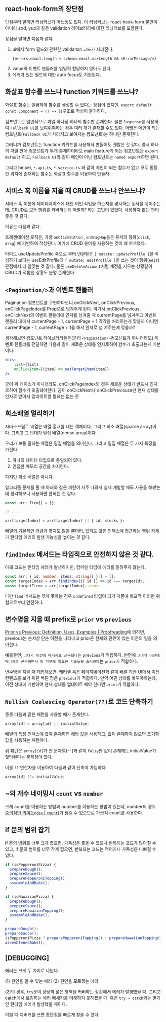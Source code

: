 ## react-hook-form의 장단점

단점부터 말하면 러닝커브가 어느정도 있다. 이 러닝커브는 react-hook-form 뿐만이 아니라 zod, yup과 같은 validation 라이브러리에 대한 러닝커브를 포함한다.

장점을 말하면 다음과 같다.

1. ui에서 form 필드와 관련한 validaiton 코드가 사라진다.
	```tsx
	{errors.email.length < schema.email.maxLength && <ErrorMessage/>}
	```
2. value와 이벤트 핸들러를 일일히 할당하지 않아도 된다.
3. 에러가 있는 필드에 대한 auto focus도 지원된다.

## 화살표 함수를 쓰느냐 function 키워드를 쓰느냐?

화살표 함수는 깔끔하게 함수를 생성할 수 있다는 장점이 있지만, `export default const Component = () => {}`구조로 작성이 불가하다.

컴포넌트는 일반적으로 파일 하나당 하나의 함수만 존재한다. 물론 `Suspense`를 사용하여 `Fallback UI`를 보여줘야하는 경우 여러 개가 존재할 수도 있다. 어쨋든 메인이 되는 컴포넌트(`Fallback UI`가 사라지고 보여지는 컴포넌트)는 하나만 존재한다.

그러니까 컴포넌트는 function 키워드를 사용해서 만들어도 괜찮은 것 같다. 앞서 하나의 파일 안에 컴포넌트가 두개 존재하더라도 main feature가 되는 컴포넌트는 `export default` 하고, `Fallback UI`와 같이 메인이 아닌 컴포넌트는 `named export`하면 된다.

그리고 helper, `*.api.ts`, `*.service.ts` 와  같이 메인이 되는 함수가 없고 모두 동등한 위치에 존재하는 함수는 화살표 함수를 이용하여 만들자.

## 서비스 훅 이름을 지을 때 CRUD를 쓰느냐 안쓰느냐?

서비스 훅 이름에 데이터베이스에 대한 어떤 작업을 하는지를 명시하는 동사를 넣어주는데, CRUD로 모든 행위를 커버하는게 어떨까? 라는 고민이 있었다. 사용하지 않는 편이 좋은 것 같다.

이유는 다음과 같다.

프레젠테이션 로직은, 가령 `onClickButton` , `onDragMap`등은 유저의 행위(`click`, `drag`) 에 기반하여 작성된다. 여기에 CRUD 용어를 사용하는 것이 꽤 어색했다.

아마도 useUpdateProfile 훅으로 부터 반환받은 `{ mutate: updateProfile }`을 작성하기 보다는  useEditProfile과 `{ mutate: editProfile }`을 쓰는 것이 행위(`edit`)관점에서 더 알맞는 것 같다. 물론 `useDeleteAccount`처럼 계정을 지우는 상황같이 CRUD가 적합한 상황도 분명 존재한다.

## `<Pagination/>`과 이벤트 핸들러

Pagination 컴포넌트를 구현하다보니 onClickNext, onClickPrevious, onClickPageIndex를 Prop으로 넘겨주게 된다. 여기서 onClickPrevious, onClickNext의 이벤트 핸들러에 인자를 넘겨줄 때 currentPage를 넘겨주고 이벤트 핸들러 내에서 currentPage - 1, currentPage + 1 각각을 처리하는게 맞을까 아니면 currentPage - 1, currentPage + 1을 해서 인자로 넘
겨주는게 맞을까?

생각해보면 컴포넌트 라이브러리들은(굳이 `<Pagination/>`컴포넌트가 아니더라도) 이벤트 핸들러를 전달하면 다음과 같이 새로운 상태를 인자로하여 함수가 호출되는게 기본이다.

```jsx
<List
	list={list}
	onClickItem={(item) => setTargetItem(item)}
/>
```

굳이 위 케이스가 아니더라도, onClickPageIndex의 경우 새로운 상태가 반드시 인자로하여 함수가 호출돼야한다. 굳이 onClickNext나 onClickPreviouse만 현재 상태를 인자로 받아서 업데이트할 필요는 없는 듯

## 희소배열 멀리하기

자바스크립트 배열은 배열 흉내를 내는 객체이다. 그리고 희소 배열(sparse array)이다.
그리고 그 반대가 밀집 배열(dense array)이다.

우리가 보통 말하는 배열은 밀집 배열을 의미한다. 그리고 밀집 배열은 두 가지 특징을 가진다.

1. 하나의 데이터 타입으로 통일되어 있다.
2. 인접한 메모리 공간을 차지한다.

하지만 희소 배열은 아니다.

알고리즘 문제를 풀 때 아래와 같은 패턴이 자주 나와서 실제 개발할 때도 사용을 해봤는데 생각해보니 사용하면 안되는 것 같다.

```typescript
const arr: Item[] = [];

// ...

arr[targetIndex] = arr[targetIndex] || { id, stocks };
```

배열의 기본적인 개념과 맞지도 않을 뿐더러, 있지도 않은 인덱스에 접근하는 행위 자체가 런타임 에러의 발생 가능성을 높이는 것 같다.

## `findIndex` 메서드는 타입적으로 안전하지 않은 것 같다.

아래 코드는 런타임 에러가 발생하지만, 컴파일 타임에 에러를 알려주지 않는다.

```typescript
const arr: { id: number; items: string[] }[] = [];
const targetIndex = arr.findIndex(({ id }) => id === targetId);
const targetItems = arr[targetIndex].items;
```

다만 `find` 메서드는 찾지 못하는 경우 `undefined` 타입이 되기 때문에 비교적 이러한 위험으로부터 안전하다.

##  변수명을 지을 때 prefix로 `prior` vs `previous`

[Prior vs Previous: Definition, Uses, Examples | Proofreading](https://www.proofreading.co.uk/blog/prior-vs-previous-definition-uses-examples/)에 의하면, previous는 순서상 단순 이전을 나타내고 prior은 현재와 관련이 있는 이전의 일을 의미한다.

예를들면, `그녀가 이전에 매니저로 근무했다`는 `previous`가 적합하다.
반면에 `그녀가 이전에 매니저로 근무하면서 이 직무에 필요한 기술들을 습득했다`는 `prior`가 적합하다.

변수명을 지을 때 대입해보면, 캐러셀 혹은 페이지네이션과 같이 배열 기반 UI에서 이전 컨텐츠를 보기 위한 버튼 명은 `previous`가 적합하다.
만약 어떤 상태를 바꿔야하는데, 이전 상태에 기반하여 현재 상태를 업데이트 해야 한다면 `prior`가 적합하다.

## `Nullish Coalescing Operator(??)`로 코드 단축하기

종종 다음과 같은 패턴을 사용할 때가 존재한다.

```javascript
array[id] = array[id] || initialValue;
```

배열의 특정 인덱스에 값이 존재하면 해당 값을 사용하고, 값이 존재하지 않으면 초기화 값을 사용하는 패턴이다.

위 패턴은 `array[id]`가 빈 문자열(`''`)과 같이 `falsy`한 값이 존재해도 initialValue가 할당된다는 문제점이 있다.

이를 `??` 연산자를 이용하여 다음과 같이 단축이 가능하다.

```javascript
array[id] ??= initialValue;
```

## ~의 개수 네이밍시 `count` vs `number`

크게 count를 이용하는 방법과 number를 이용하는 방법이 있는데, number의 경우 [중의적인 의미(`index` | `count`)](https://stackoverflow.com/questions/6358588/how-to-name-a-variable-numitems-or-itemcount)가 담길 수 있으므로 가급적 count를 사용한다.

## if 문의 범위 잡기

if 문의 범위를 너무 크게 잡으면, 가독성은 좋을 수 있으나 반복되는 코드가 많아질 수 있고, if 문의 범위를 너무 작게 잡으면, 반복되는 코드는 적어지나 가독성은 나빠질 수 있다.

```javascript
if (isPepperoniPizza) {
  prepareDough();
  prepareSauce();
  preparePepperoniTopping();
  assembleAndBake();
}

if (isHawaiianPizza) {
  prepareDough();
  prepareSauce();
  prepareHawaiianTopping();
  assembleAndBake();
}

prepareDough();
prepareSauce();
isPepperoniPizza ? preparePepperoniTopping() : prepareHawaiianTopping();
assembleAndBake();
```

## [DEBUGGING]

에러는 크게 두 가지로 나뉜다.

(1) 원인을 알 수 있는 에러
(2) 원인을 모르겠는 에러

(2)의 경우, `try`문이 상당히 넓은 영역을 커버하는 상황에서 에러가 발생했을 때, 그리고 catch에서 로깅하는 에러 메세지를 이해하지 못하겠을 때, 혹은 `try ~ catch`와는 별개인 런타임 에러가 발생했을 때이다.

이럴 때 디버거를 쓰면 종단점을 빠르게 찾을 수 있다.
